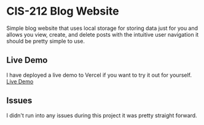 # CIS-212 Blog Website
Simple blog website that uses local storage for storing data just for you and allows you view, create, and delete posts with the intuitive user navigation it should be pretty simple to use.

## Live Demo
I have deployed a live demo to Vercel if you want to try it out for yourself.
[Live Demo](https://212-blog.benm.app)

## Issues
I didn't run into any issues during this project it was pretty straight forward.
